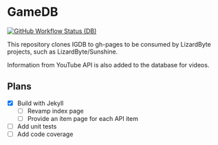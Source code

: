 # GameDB

[![GitHub Workflow Status (DB)](https://img.shields.io/github/actions/workflow/status/lizardbyte/gamedb/update-db.yml.svg?branch=master&label=update%20db&logo=github&style=for-the-badge)](https://github.com/LizardByte/GameDB/actions/workflows/update-db.yml?query=branch%3Amaster)

This repository clones IGDB to gh-pages to be consumed by LizardByte projects, such as LizardByte/Sunshine.

Information from YouTube API is also added to the database for videos.

## Plans

- [x] Build with Jekyll
  - [ ] Revamp index page
  - [ ] Provide an item page for each API item
- [ ] Add unit tests
- [ ] Add code coverage
